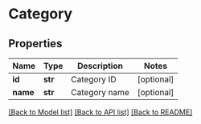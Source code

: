# Category

## Properties
Name | Type | Description | Notes
------------ | ------------- | ------------- | -------------
**id** | **str** | Category ID | [optional] 
**name** | **str** | Category name | [optional] 

[[Back to Model list]](../README.md#documentation-for-models) [[Back to API list]](../README.md#documentation-for-api-endpoints) [[Back to README]](../README.md)


